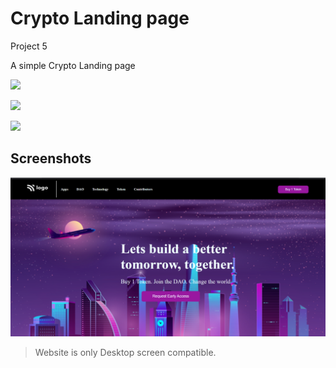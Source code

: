 
# Crypto Landing page

Project 5

A simple Crypto Landing page





![](https://img.shields.io/badge/Time%20taken-1.5hrs-green)  

![](https://img.shields.io/badge/Build%20with-HTML%2BCSS-orange)

![](https://img.shields.io/badge/Created%20by-Vivek%20Tenali-blue)


## Screenshots

![App Screenshot](./output.png)

> Website is only Desktop screen compatible. 